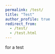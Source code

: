 ```yaml
---
permalink: /test/
title: "Test"
author_profile: true
redirect_from: 
  - /test/
  - /test.html
---
```


for a test
